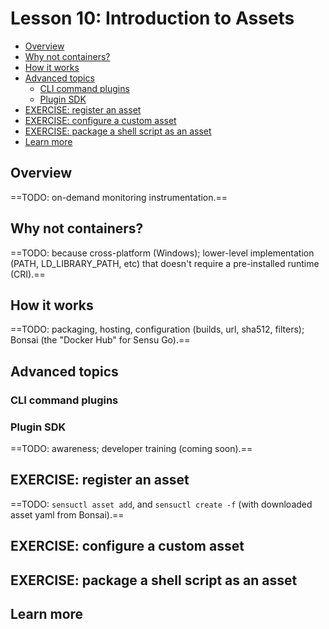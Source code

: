 # Lesson 10: Introduction to Assets 

- [Overview](#overview)
- [Why not containers?](#why-not-containers?)
- [How it works](#how-it-works)
- [Advanced topics](#advanced-topics)
  - [CLI command plugins](#cli-command-plugins)
  - [Plugin SDK](#plugin-sdk)
- [EXERCISE: register an asset](#exercise-register-an-asset)
- [EXERCISE: configure a custom asset](#exercise-configure-a-custom-asset)
- [EXERCISE: package a shell script as an asset](#exercise-package-a-shell-script-as-an-asset)
- [Learn more](#learn-more)

## Overview 

==TODO: on-demand monitoring instrumentation.== 

## Why not containers? 

==TODO: because cross-platform (Windows); 
lower-level implementation (PATH, LD_LIBRARY_PATH, etc) that doesn't require a pre-installed runtime (CRI).== 

## How it works

==TODO: packaging, hosting, configuration (builds, url, sha512, filters); 
Bonsai (the "Docker Hub" for Sensu Go).== 

## Advanced topics

### CLI command plugins 

### Plugin SDK 

==TODO: awareness; 
developer training (coming soon).==

## EXERCISE: register an asset 

==TODO: `sensuctl asset add`, and `sensuctl create -f` (with downloaded asset yaml from Bonsai).==

## EXERCISE: configure a custom asset

## EXERCISE: package a shell script as an asset

## Learn more
